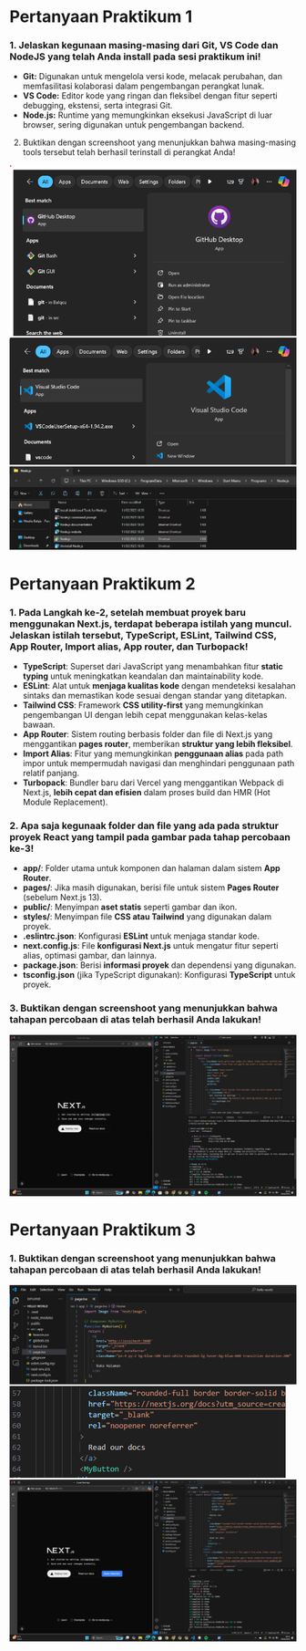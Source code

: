 # Pertanyaan Praktikum 1
### 1. Jelaskan kegunaan masing-masing dari Git, VS Code dan NodeJS yang telah Anda install pada sesi praktikum ini!
- **Git:** Digunakan untuk mengelola versi kode, melacak perubahan, dan memfasilitasi kolaborasi dalam pengembangan perangkat lunak.
- **VS Code:** Editor kode yang ringan dan fleksibel dengan fitur seperti debugging, ekstensi, serta integrasi Git.
- **Node.js:** Runtime yang memungkinkan eksekusi JavaScript di luar browser, sering digunakan untuk pengembangan backend.

2. Buktikan dengan screenshoot yang menunjukkan bahwa masing-masing tools tersebut
telah berhasil terinstall di perangkat Anda!

![Git Installation](assets/install-GitHub.png)
![VSCode Installation](assets/install-VSCode.png)
![NodeJS Installation](assets/install-NodeJS.png)

# Pertanyaan Praktikum 2
### **1. Pada Langkah ke-2, setelah membuat proyek baru menggunakan Next.js, terdapat beberapa istilah yang muncul. Jelaskan istilah tersebut, TypeScript, ESLint, Tailwind CSS, App Router, Import alias, App router, dan Turbopack!**  
- **TypeScript**: Superset dari JavaScript yang menambahkan fitur **static typing** untuk meningkatkan keandalan dan maintainability kode.  
- **ESLint**: Alat untuk **menjaga kualitas kode** dengan mendeteksi kesalahan sintaks dan memastikan kode sesuai dengan standar yang ditetapkan.  
- **Tailwind CSS**: Framework **CSS utility-first** yang memungkinkan pengembangan UI dengan lebih cepat menggunakan kelas-kelas bawaan.  
- **App Router**: Sistem routing berbasis folder dan file di Next.js yang menggantikan **pages router**, memberikan **struktur yang lebih fleksibel**.  
- **Import Alias**: Fitur yang memungkinkan **penggunaan alias** pada path impor untuk mempermudah navigasi dan menghindari penggunaan path relatif panjang.  
- **Turbopack**: Bundler baru dari Vercel yang menggantikan Webpack di Next.js, **lebih cepat dan efisien** dalam proses build dan HMR (Hot Module Replacement).  

### **2. Apa saja kegunaak folder dan file yang ada pada struktur proyek React yang tampil pada gambar pada tahap percobaan ke-3!**  
- **app/**: Folder utama untuk komponen dan halaman dalam sistem **App Router**.  
- **pages/**: Jika masih digunakan, berisi file untuk sistem **Pages Router** (sebelum Next.js 13).  
- **public/**: Menyimpan **aset statis** seperti gambar dan ikon.  
- **styles/**: Menyimpan file **CSS atau Tailwind** yang digunakan dalam proyek.  
- **.eslintrc.json**: Konfigurasi **ESLint** untuk menjaga standar kode.  
- **next.config.js**: File **konfigurasi Next.js** untuk mengatur fitur seperti alias, optimasi gambar, dan lainnya.  
- **package.json**: Berisi **informasi proyek** dan dependensi yang digunakan.  
- **tsconfig.json** (jika TypeScript digunakan): Konfigurasi **TypeScript** untuk proyek.  

### **3. Buktikan dengan screenshoot yang menunjukkan bahwa tahapan percobaan di atas telah berhasil Anda lakukan!**  
![Bukti screenshot](assets/practicum2.png)

# Pertanyaan Praktikum 3
### 1. Buktikan dengan screenshoot yang menunjukkan bahwa tahapan percobaan di atas telah berhasil Anda lakukan!
![3.1](assets/practicum3.1.png)
![3.2](assets/practicum3.2.png)
![3.3](assets/practicum3.3.png)
